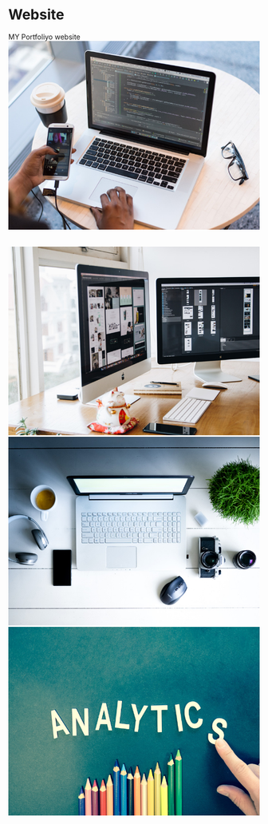 # Website
MY Portfoliyo website
<img src="https://github.com/Ayush-coding/Website/blob/4e1e7656b64706c52bfdcdd14606be3bc56cb6a3/images/work2.jpg" alt=  "Image Description" width="600">

<br>

<img src="https://github.com/Ayush-coding/Website/blob/4e1e7656b64706c52bfdcdd14606be3bc56cb6a3/images/work4.jpg" alt=  "Image Description" width="600">

<br>

<img src ="https://github.com/Ayush-coding/Website/blob/4e1e7656b64706c52bfdcdd14606be3bc56cb6a3/images/work3.jpg " alt=  "Image Description" width="600">

<br>

<img src ="https://github.com/Ayush-coding/Website/blob/4e1e7656b64706c52bfdcdd14606be3bc56cb6a3/images/work5.jpg " alt=  "Image Description" width="600">
